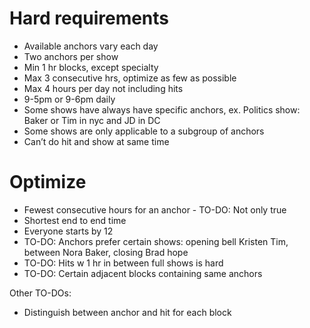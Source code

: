 # Hard requirements
- Available anchors vary each day
- Two anchors per show
- Min 1 hr blocks, except specialty
- Max 3 consecutive hrs, optimize as few as possible
- Max 4 hours per day not including hits
- 9-5pm or 9-6pm daily
- Some shows have always have specific anchors, ex. Politics show: Baker or Tim in nyc and JD in DC
- Some shows are only applicable to a subgroup of anchors
- Can’t do hit and show at same time


# Optimize
- Fewest consecutive hours for an anchor - TO-DO: Not only true
- Shortest end to end time
- Everyone starts by 12
- TO-DO: Anchors prefer certain shows: opening bell Kristen Tim, between Nora Baker, closing Brad hope
- TO-DO: Hits w 1 hr in between full shows is hard
- TO-DO: Certain adjacent blocks containing same anchors

Other TO-DOs:
- Distinguish between anchor and hit for each block
